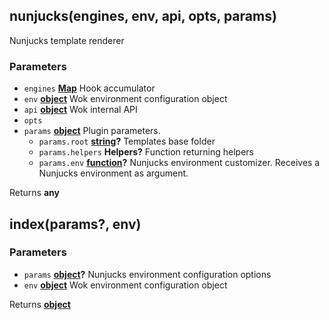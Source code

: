 <!-- Generated by documentation.js. Update this documentation by updating the source code. -->

## nunjucks(engines, env, api, opts, params)

Nunjucks template renderer

### Parameters

-   `engines` **[Map][1]** Hook accumulator
-   `env` **[object][2]** Wok environment configuration object
-   `api` **[object][2]** Wok internal API
-   `opts`  
-   `params` **[object][2]** Plugin parameters.
    -   `params.root` **[string][3]?** Templates base folder
    -   `params.helpers` **Helpers?** Function returning helpers
    -   `params.env` **[function][4]?** Nunjucks environment customizer. Receives a Nunjucks environment as argument.

Returns **any** 

## index(params?, env)

### Parameters

-   `params` **[object][2]?** Nunjucks environment configuration options
-   `env` **[object][2]** Wok environment configuration object

Returns **[object][2]** 

[1]: https://developer.mozilla.org/docs/Web/JavaScript/Reference/Global_Objects/Map

[2]: https://developer.mozilla.org/docs/Web/JavaScript/Reference/Global_Objects/Object

[3]: https://developer.mozilla.org/docs/Web/JavaScript/Reference/Global_Objects/String

[4]: https://developer.mozilla.org/docs/Web/JavaScript/Reference/Statements/function
